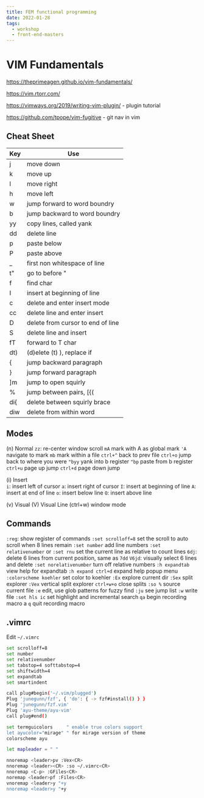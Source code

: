 ```yaml
---
title: FEM functional programming
date: 2022-01-28
tags:
  - workshop
  - front-end-masters
---
```


# VIM Fundamentals

https://theprimeagen.github.io/vim-fundamentals/

https://vim.rtorr.com/

https://vimways.org/2019/writing-vim-plugin/ - plugin tutorial

https://github.com/tpope/vim-fugitive - git nav in vim

## Cheat Sheet

| Key | Use                               |
| --- | --------------------------------- |
| j   | move down                         |
| k   | move up                           |
| l   | move right                        |
| h   | move left                         |
| w   | jump forward to word boundry      |
| b   | jump backward to word boundry     |
| yy  | copy lines, called yank           |
| dd  | delete line                       |
| p   | paste below                       |
| P   | paste above                       |
| \_  | first non whitespace of line      |
| t"  | go to before "                    |
| f   | find char                         |
| I   | insert at beginning of line       |
| c   | delete and enter insert mode      |
| cc  | delete line and enter insert      |
| D   | delete from cursor to end of line |
| S   | delete line and insert            |
| fT  | forward to T char                 |
| dt) | (d)elete (t) ), replace if        |
| {   | jump backward paragraph           |
| }   | jump forward paragraph            |
| ]m  | jump to open squirly              |
| %   | jump between pairs, [{(           |
| di{ | delete between squirly brace      |
| diw | delete from within word           |

## Modes

(n) Normal
`zz`: re-center window scroll
`mA` mark with A as global mark
`'A` navigate to mark
`mb` mark within a file
`ctrl+^` back to prev file
`ctrl+o` jump back to where you were
`"byy` yank into b register
`"bp` paste from b register
`ctrl+u` page up jump
`ctrl+d` page down jump

(i) Insert  
 `i`: insert left of cursor
`a`: insert right of cursor
`I`: insert at beginning of line
`A`: insert at end of line
`o`: insert below line
`O`: insert above line

(v) Visual
(V) Visual Line
(ctrl+w) window mode

## Commands

`:reg`: show register of commands
`:set scrolloff=8` set the scroll to auto scroll when 8 lines remain
`:set number` add line numbers
`:set relativenumber` or `:set rnu` set the current line as relative to count lines
`6dj`: delete 6 lines from current position, same as `7dd`
`V6jd`: visually select 6 lines and delete
`:set norelativenumber` turn off relative numbers
`:h expandtab` view help for expandtab
`:h expand ctrl+d` expand help popup menu
`:colorscheme koehler` set color to koehler
`:Ex` explore current dir
`:Sex` split explorer
`:Vex` vertical split explorer `ctrl+w+o` close splits
`:so %` source current file
`:e` edit, use glob patterns for fuzzy find
`:ju` see jump list
`:w` write file
`:set hls ic` set highlight and incremental search
`qa` begin recording macro a
`q` quit recording macro

## .vimrc

Edit `~/.vimrc`

```bash
set scrolloff=8
set number
set relativenumber
set tabstop=4 softtabstop=4
set shiftwidth=4
set expandtab
set smartindent

call plug#begin('~/.vim/plugged')
Plug 'junegunn/fzf', { 'do': { -> fzf#install() } }
Plug 'junegunn/fzf.vim'
Plug 'ayu-theme/ayu-vim'
call plug#end()

set termguicolors     " enable true colors support
let ayucolor="mirage" " for mirage version of theme
colorscheme ayu

let mapleader = " "

nnoremap <leader>pv :Vex<CR>
nnoremap <leader><CR> :so ~/.vimrc<CR>
nnoremap <C-p> :GFiles<CR>
noremap <leader>pf :Files<CR>
vnoremap <leader>y "+y
nnoremap <leader>y "+y
```
